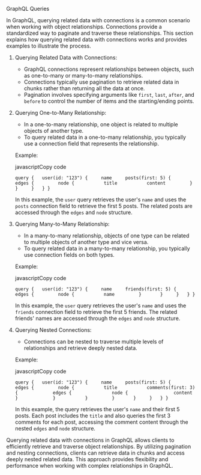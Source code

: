 GraphQL Queries

In GraphQL, querying related data with connections is a common scenario when working with object relationships. Connections provide a standardized way to paginate and traverse these relationships. This section explains how querying related data with connections works and provides examples to illustrate the process.

1. Querying Related Data with Connections:
    
    - GraphQL connections represent relationships between objects, such as one-to-many or many-to-many relationships.
    - Connections typically use pagination to retrieve related data in chunks rather than returning all the data at once.
    - Pagination involves specifying arguments like `first`, `last`, `after`, and `before` to control the number of items and the starting/ending points.
2. Querying One-to-Many Relationship:
    
    - In a one-to-many relationship, one object is related to multiple objects of another type.
    - To query related data in a one-to-many relationship, you typically use a connection field that represents the relationship.
    
    Example:
    
    javascriptCopy code
    
    `query {   user(id: "123") {     name     posts(first: 5) {       edges {         node {           title           content         }       }     }   } }`
    
    In this example, the `user` query retrieves the user's `name` and uses the `posts` connection field to retrieve the first 5 posts. The related posts are accessed through the `edges` and `node` structure.
    
3. Querying Many-to-Many Relationship:
    
    - In a many-to-many relationship, objects of one type can be related to multiple objects of another type and vice versa.
    - To query related data in a many-to-many relationship, you typically use connection fields on both types.
    
    Example:
    
    javascriptCopy code
    
    `query {   user(id: "123") {     name     friends(first: 5) {       edges {         node {           name         }       }     }   } }`
    
    In this example, the `user` query retrieves the user's `name` and uses the `friends` connection field to retrieve the first 5 friends. The related friends' names are accessed through the `edges` and `node` structure.
    
4. Querying Nested Connections:
    
    - Connections can be nested to traverse multiple levels of relationships and retrieve deeply nested data.
    
    Example:
    
    javascriptCopy code
    
    `query {   user(id: "123") {     name     posts(first: 5) {       edges {         node {           title           comments(first: 3) {             edges {               node {                 content               }             }           }         }       }     }   } }`
    
    In this example, the query retrieves the user's `name` and their first 5 posts. Each post includes the `title` and also queries the first 3 comments for each post, accessing the comment content through the nested `edges` and `node` structure.
    

Querying related data with connections in GraphQL allows clients to efficiently retrieve and traverse object relationships. By utilizing pagination and nesting connections, clients can retrieve data in chunks and access deeply nested related data. This approach provides flexibility and performance when working with complex relationships in GraphQL.